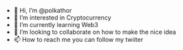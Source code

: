 - 👋 Hi, I’m @polkathor
- 👀 I’m interested in Cryptocurrency
- 🌱 I’m currently learning Web3
- 💞️ I’m looking to collaborate on how to make the nice idea
- 📫 How to reach me you can follow my twiiter

<!---
polkathor/polkathor is a ✨ special ✨ repository because its `README.md` (this file) appears on your GitHub profile.
You can click the Preview link to take a look at your changes.
--->
